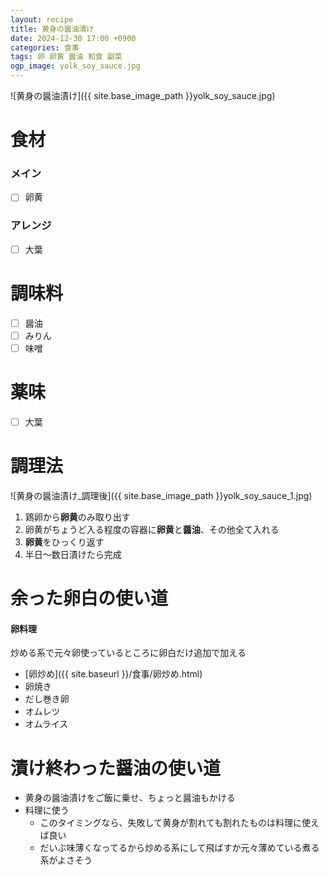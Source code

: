 ```yaml
---
layout: recipe
title: 黄身の醤油漬け
date: 2024-12-30 17:00 +0900
categories: 食事
tags: 卵 卵黄 醤油 和食 副菜
ogp_image: yolk_soy_sauce.jpg
---
```

![黄身の醤油漬け]({{ site.base_image_path }}yolk_soy_sauce.jpg)

# 食材
### メイン
- [ ] 卵黄

### アレンジ
- [ ] 大葉

# 調味料
- [ ] 醤油
- [ ] みりん
- [ ] 味噌

# 薬味
- [ ] 大葉

# 調理法
![黄身の醤油漬け_調理後]({{ site.base_image_path }}yolk_soy_sauce_1.jpg)

1. 鶏卵から**卵黄**のみ取り出す
2. 卵黄がちょうど入る程度の容器に**卵黄**と**醤油**、その他全て入れる
3. **卵黄**をひっくり返す
4. 半日～数日漬けたら完成

# 余った卵白の使い道
#### 卵料理
炒める系で元々卵使っているところに卵白だけ追加で加える

- [卵炒め]({{ site.baseurl }}/食事/卵炒め.html)
- 卵焼き
- だし巻き卵
- オムレツ
- オムライス

# 漬け終わった醤油の使い道
- 黄身の醤油漬けをご飯に乗せ、ちょっと醤油もかける
- 料理に使う
  - このタイミングなら、失敗して黄身が割れても割れたものは料理に使えば良い
  - だいぶ味薄くなってるから炒める系にして飛ばすか元々薄めている煮る系がよさそう